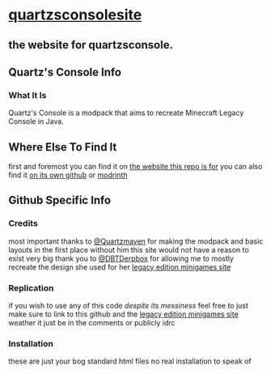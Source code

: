 # [quartzsconsolesite](https://quartzsconsole.novassite.net/)
## the website for quartzsconsole.

## Quartz's Console Info
### What It Is
Quartz's Console is a modpack that aims to recreate Minecraft Legacy Console in Java.

## Where Else To Find It
first and foremost you can find it on [the website this repo is for](https://quartzsconsole.novassite.net/)
you can also find it [on its own github](https://github.com/Quartzmaven/QuartzsConsole)
or [modrinth](https://modrinth.com/modpack/quartzs-console)

## Github Specific Info
### Credits
most important thanks to [@Quartzmaven](https://github.com/Quartzmaven) for making the modpack and basic layouts in the first place without him this site would not have a reason to exist
very big thank you to [@DBTDerpbox](https://github.com/DBTDerpbox) for allowing me to mostly recreate the design she used for her [legacy edition minigames site](https://github.com/Legacy-Edition-Minigames/Website)

### Replication
if you wish to use any of this code *despite its messiness* feel free to
just make sure to link to this github and the [legacy edition minigames site](https://github.com/Legacy-Edition-Minigames/Website)
weather it just be in the comments or publicly idrc

### Installation
these are just your bog standard html files no real installation to speak of
